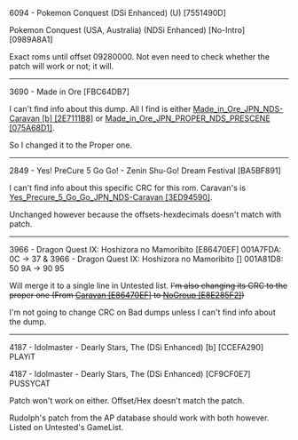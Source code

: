 6094 - Pokemon Conquest (DSi Enhanced) (U) [7551490D]

Pokemon Conquest (USA, Australia) (NDSi Enhanced) [No-Intro] [0989A8A1] 

Exact roms until offset 09280000. Not even need to check whether the patch will work or not; it will.

***

3690 - Made in Ore [FBC64DB7]

I can't find info about this dump. All I find is either [Made_in_Ore_JPN_NDS-Caravan [b] [2E7111B8]](http://www.advanscene.com/html/Releases/dbrelds.php?id=3785) or [Made_in_Ore_JPN_PROPER_NDS_PRESCENE [075A68D1]](http://www.advanscene.com/html/Releases/dbdswrel.php?id=3785).

So I changed it to the Proper one.

***

2849 - Yes! PreCure 5 Go Go! - Zenin Shu-Go! Dream Festival [BA5BF891]

I can't find info about this specific CRC for this rom. Caravan's is [Yes_Precure_5_Go_Go_JPN_NDS-Caravan [3ED94590]](http://www.advanscene.com/html/Releases/dbrelds.php?id=2919).

Unchanged however because the offsets-hexdecimals doesn't match with patch.

***

3966 - Dragon Quest IX: Hoshizora no Mamoribito [E86470EF] 001A7FDA: 0C → 37 & 3966 - Dragon Quest IX: Hoshizora no Mamoribito [] 001A81D8: 50 9A → 90 95

Will merge it to a single line in Untested list. ~~I'm also changing its CRC to the proper one (From [Caravan [E86470EF]](http://www.advanscene.com/html/Releases/dbrelds.php?id=4061) to [NoGroup [E8E285F2]](http://www.advanscene.com/html/Releases/dbdswrel.php?id=4061))~~

I'm not going to change CRC on Bad dumps unless I can't find info about the dump.

***

4187 - Idolmaster - Dearly Stars, The (DSi Enhanced) [b] [CCEFA290] PLAYiT

4187 - Idolmaster - Dearly Stars, The (DSi Enhanced) [CF9CF0E7] PUSSYCAT

Patch won't work on either. Offset/Hex doesn't match the patch.

Rudolph's patch from the AP database should work with both however. Listed on Untested's GameList.